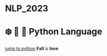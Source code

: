 # NLP_2023

# ❄️ 🐶 	🐾  Python Language
[jump to python](https://wikidocs.net/book/1)
**Fall** is **love**

